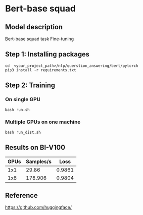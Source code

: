 # Bert-base squad 

## Model description

Bert-base squad task Fine-tuning

## Step 1: Installing packages

``` shell
cd  <your_project_path>/nlp/querstion_answering/bert/pytorch
pip3 install -r requirements.txt
```

## Step 2: Training

### On single GPU

``` shell
bash run.sh
```

### Multiple GPUs on one machine

```shell
bash run_dist.sh
```
## Results on BI-V100

| GPUs | Samples/s | Loss   |
|------|-----------|--------|
| 1x1  | 29.86     | 0.9861 |
| 1x8  | 178.906   | 0.9804 |

## Reference
https://github.com/huggingface/